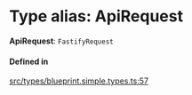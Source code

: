 # Type alias: ApiRequest

 **ApiRequest**: `FastifyRequest`

#### Defined in

[src/types/blueprint.simple.types.ts:57](https://github.com/zjayers/AssembleJS/blob/bbb670f/src/types/blueprint.simple.types.ts#L57)
